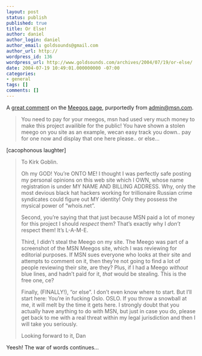 ```yaml
---
layout: post
status: publish
published: true
title: Or Else!
author: daniel
author_login: daniel
author_email: goldsounds@gmail.com
author_url: http://
wordpress_id: 136
wordpress_url: http://www.goldsounds.com/archives/2004/07/19/or-else/
date: 2004-07-19 10:49:01.000000000 -07:00
categories:
- general
tags: []
comments: []
---
```

A <a href="http://www.goldsounds.com/archives/2004/6/4/meegos-are-cool/#comment-138">great comment</a> on the <a href="http://www.goldsounds.com/archives/2004/6/4/meegos-are-cool/">Meegos page</a>, purportedly from <a href="mailto:admin@msn.com">admin@msn.com</a>.
<blockquote>You need to pay for your meegos, msn had used very much money to make this project availible for the public! You have shown a stolen meego on you site as an example, wecan easy track you down.. pay for one now and display that one here please.. or else&#8230;</blockquote>
[cacophonous laughter]
<blockquote>To Kirk Goblin.

Oh my GOD! You&#8217;re ONTO ME! I thought I was perfectly safe posting my personal opinions on this web site which I OWN, whose name registration is under MY NAME AND BILLING ADDRESS. Why, only the most devious black hat hackers working for trillionaire Russian crime syndicates could figure out MY identity! Only they possess the mysical power of &#8220;whois.net&#8221;.

Second, you&#8217;re saying that that just because MSN paid a lot of money for this project I should _respect_ them? That&#8217;s exactly why I _don&#8217;t_ respect them! It&#8217;s L-A-M-E.

Third, I didn&#8217;t steal the Meego on my site. The Meego was part of a screenshot of the MSN Meegos site, which I was reviewing for editorial purposes. If MSN sues everyone who looks at their site and attempts to comment on it, then they&#8217;re not going to find a lot of people reviewing their site, are they? Plus, if I had a Meego _without_ blue lines, and hadn&#8217;t paid for it, _that_ would be stealing. This is the free one, ce?

Finally, (FINALLY!), &#8220;or else&#8221;. I don&#8217;t even know where to start. But I&#8217;ll start here: You&#8217;re in fucking Oslo. OSLO. If you throw a snowball at me, it will melt by the time it gets here. I strongly doubt that you actually have anything to do with MSN, but just in case you do, please get back to me with a real threat within my legal jurisdiction and then I will take you seriously.

Looking forward to it,
Dan </blockquote>
Yeesh! The war of words continues...

